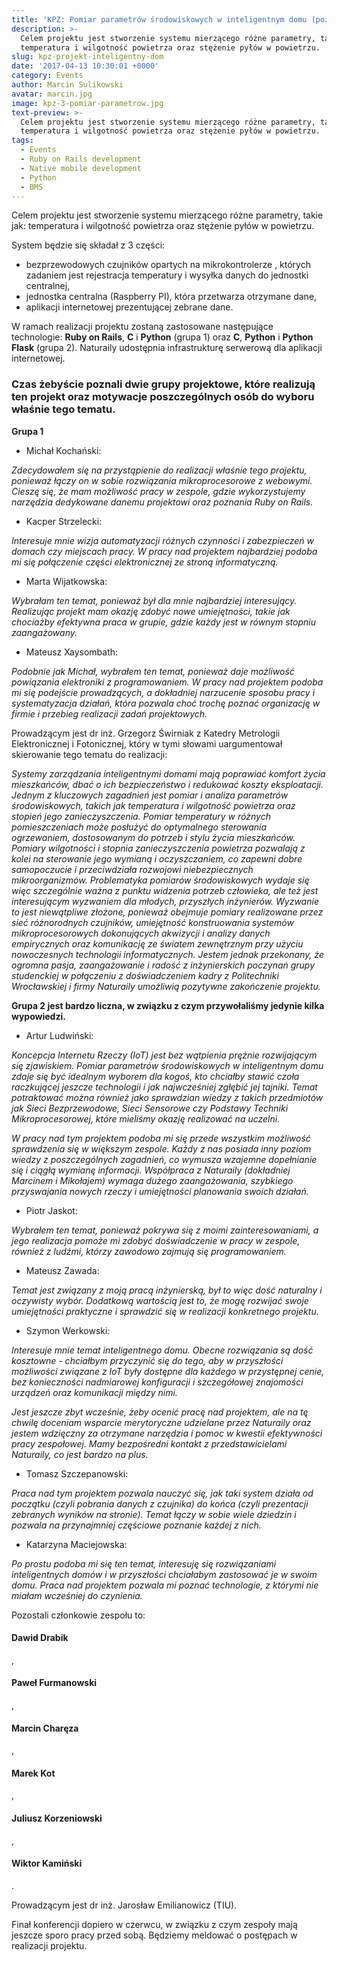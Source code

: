 ```yaml
---
title: 'KPZ: Pomiar parametrów środowiskowych w inteligentnym domu (poznaj projekt)'
description: >-
  Celem projektu jest stworzenie systemu mierzącego różne parametry, takie jak:
  temperatura i wilgotność powietrza oraz stężenie pyłów w powietrzu.
slug: kpz-projekt-inteligentny-dom
date: '2017-04-13 10:30:01 +0000'
category: Events
author: Marcin Sulikowski
avatar: marcin.jpg
image: kpz-3-pomiar-parametrow.jpg
text-preview: >-
  Celem projektu jest stworzenie systemu mierzącego różne parametry, takie jak:
  temperatura i wilgotność powietrza oraz stężenie pyłów w powietrzu.
tags:
  - Events
  - Ruby on Rails development
  - Native mobile development
  - Python
  - BMS
---
```

Celem projektu jest stworzenie systemu mierzącego różne parametry, takie jak: temperatura i wilgotność powietrza oraz stężenie pyłów w powietrzu.

System będzie się składał z 3 części:

* bezprzewodowych czujników opartych na mikrokontrolerze , których zadaniem jest rejestracja  temperatury i wysyłka danych do jednostki centralnej,
* jednostka centralna (Raspberry PI), która przetwarza otrzymane dane,
* aplikacji internetowej prezentującej zebrane dane.

W ramach realizacji projektu zostaną zastosowane następujące technologie: **Ruby on Rails**, **C** i **Python** (grupa 1) oraz **C**, **Python** i **Python Flask** (grupa 2). Naturaily udostępnia infrastrukturę serwerową dla aplikacji internetowej.

### Czas żebyście poznali dwie **grupy projektowe**, które realizują ten projekt oraz motywacje poszczególnych osób do wyboru właśnie tego tematu.

**Grupa 1**

* <p class="text-underline">Michał Kochański:</p>

_Zdecydowałem się na przystąpienie do realizacji właśnie tego projektu, ponieważ łączy on w sobie rozwiązania mikroprocesorowe z webowymi. Cieszę się, że mam możliwość pracy w zespole, gdzie wykorzystujemy narzędzia dedykowane danemu projektowi oraz poznania Ruby on Rails._

* <p class="text-underline">Kacper Strzelecki:</p>

_Interesuje mnie wizja automatyzacji różnych czynności i zabezpieczeń w domach czy miejscach pracy. W pracy nad projektem najbardziej podoba mi się połączenie części elektronicznej ze stroną informatyczną._

* <p class="text-underline">Marta Wijatkowska:</p>

_Wybrałam ten temat, ponieważ był dla mnie najbardziej interesujący. Realizując projekt mam okazję zdobyć nowe umiejętności, takie jak chociażby efektywna praca w grupie, gdzie każdy jest w równym stopniu zaangażowany._

* <p class="text-underline">Mateusz Xaysombath:</p>

_Podobnie jak Michał, wybrałem ten temat, ponieważ daje możliwość powiązania elektroniki z programowaniem. W pracy nad projektem podoba mi się podejście prowadzących, a dokładniej narzucenie sposobu pracy i systematyzacja działań, która pozwala choć trochę poznać organizację w firmie i przebieg realizacji zadań projektowych._

Prowadzącym jest <span class="text-underline">dr inż. Grzegorz Świrniak z Katedry Metrologii Elektronicznej i Fotonicznej</span>, który w tymi słowami uargumentował skierowanie tego tematu do realizacji:

_Systemy zarządzania inteligentnymi domami mają poprawiać komfort życia mieszkańców, dbać o ich bezpieczeństwo i redukować koszty eksploatacji. Jednym z kluczowych zagadnień jest pomiar i analiza parametrów środowiskowych, takich jak temperatura i wilgotność powietrza oraz stopień jego zanieczyszczenia. Pomiar temperatury w różnych pomieszczeniach może posłużyć do optymalnego sterowania ogrzewaniem, dostosowanym do potrzeb i stylu życia mieszkańców. Pomiary wilgotności i stopnia zanieczyszczenia powietrza pozwalają z kolei na sterowanie jego wymianą i oczyszczaniem, co zapewni dobre samopoczucie i przeciwdziała rozwojowi niebezpiecznych mikroorganizmów. Problematyka pomiarów środowiskowych wydaje się więc szczególnie ważna z punktu widzenia potrzeb człowieka, ale też jest interesującym wyzwaniem dla młodych, przyszłych inżynierów. Wyzwanie to jest niewątpliwe złożone, ponieważ obejmuje pomiary realizowane przez sieć różnorodnych czujników, umiejętność konstruowania systemów mikroprocesorowych dokonujących akwizycji i analizy danych empirycznych oraz komunikację ze światem zewnętrznym przy użyciu nowoczesnych technologii informatycznych. Jestem jednak przekonany, że ogromna pasja,  zaangażowanie i radość z inżynierskich poczynań grupy studenckiej w połączeniu z doświadczeniem kadry z Politechniki Wrocławskiej i firmy Naturaily umożliwią pozytywne zakończenie projektu._

**Grupa 2 jest bardzo liczna, w związku z czym przywołaliśmy jedynie kilka wypowiedzi.**

* <p class="text-underline">Artur Ludwiński:</p>

_Koncepcja Internetu Rzeczy (IoT) jest bez wątpienia prężnie rozwijającym się zjawiskiem. Pomiar parametrów środowiskowych w inteligentnym domu zdaje się być idealnym wyborem dla kogoś, kto chciałby stawić czoła raczkującej jeszcze technologii i jak najwcześniej zgłębić jej tajniki. Temat potraktować można również jako sprawdzian wiedzy z takich przedmiotów jak Sieci Bezprzewodowe, Sieci Sensorowe czy Podstawy Techniki Mikroprocesorowej, które mieliśmy okazję realizować na uczelni._

_W pracy nad tym projektem podoba mi się przede wszystkim możliwość sprawdzenia się w większym zespole. Każdy z nas posiada inny poziom wiedzy z poszczególnych zagadnień, co wymusza wzajemne dopełnianie się i ciągłą wymianę informacji. Współpraca z Naturaily (dokładniej Marcinem i Mikołajem) wymaga dużego zaangażowania, szybkiego przyswajania nowych rzeczy i umiejętności planowania swoich działań._

* <p class="text-underline">Piotr Jaskot:</p>

_Wybrałem ten temat, ponieważ pokrywa się z moimi zainteresowaniami, a jego realizacja pomoże mi zdobyć doświadczenie w pracy w zespole, również z ludźmi, którzy zawodowo zajmują się programowaniem._

* <p class="text-underline">Mateusz Zawada:</p>

_Temat jest związany z moją pracą inżynierską, był to więc dość naturalny i oczywisty wybór. Dodatkową wartością jest to, że mogę rozwijać swoje umiejętności praktyczne i sprawdzić się w realizacji konkretnego projektu._

* <p class="text-underline">Szymon Werkowski:</p>

_Interesuje mnie temat inteligentnego domu. Obecne rozwiązania są dość kosztowne - chciałbym przyczynić się do tego, aby w przyszłości możliwości związane z IoT były dostępne dla każdego w przystępnej cenie, bez konieczności nadmiarowej konfiguracji i szczegółowej znajomości urządzeń oraz komunikacji między nimi._

_Jest jeszcze zbyt wcześnie, żeby ocenić pracę nad projektem, ale na tę chwilę doceniam wsparcie merytoryczne udzielane przez Naturaily oraz jestem wdzięczny za otrzymane narzędzia i pomoc w kwestii efektywności pracy zespołowej. Mamy bezpośredni kontakt z przedstawicielami Naturaily, co jest bardzo na plus._

* <p class="text-underline">Tomasz Szczepanowski:</p>

_Praca nad tym projektem pozwala nauczyć się, jak taki system działa od początku (czyli pobrania danych z czujnika) do końca (czyli prezentacji zebranych wyników na stronie). Temat łączy w sobie wiele dziedzin i pozwala na przynajmniej częściowe poznanie każdej z nich._

* <p class="text-underline">Katarzyna Maciejowska:</p>

_Po prostu podoba mi się ten temat, interesuję się rozwiązaniami inteligentnych domów i w przyszłości chciałabym zastosować je w swoim domu. Praca nad projektem pozwala mi poznać technologie, z którymi nie miałam wcześniej do czynienia._

<p class="text-inline no-margin-bottom"> Pozostali członkowie zespołu to: </p> <h4 class="text-inline">Dawid Drabik</h4>, <h4 class="text-inline">Paweł Furmanowski</h4>, <h4 class="text-inline">Marcin Charęza</h4>, <h4 class="text-inline">Marek Kot</h4>, <h4 class="text-inline">Juliusz Korzeniowski</h4>, <h4 class="text-inline">Wiktor Kamiński</h4>.

Prowadzącym jest <span class="text-underline">dr inż. Jarosław Emilianowicz (TIU)</span>.

Finał konferencji dopiero w czerwcu, w związku z czym zespoły mają jeszcze sporo pracy przed sobą. Będziemy meldować o postępach w realizacji projektu.
